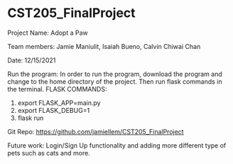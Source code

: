# CST205_FinalProject

Project Name: Adopt a Paw

Team members: Jamie Maniulit, Isaiah Bueno, Calvin Chiwai Chan

Date: 12/15/2021

Run the program: In order to run the program, download the program and change to the home directory of the project. Then
run flask commands in the terminal. 
  FLASK COMMANDS:
  1) export FLASK_APP=main.py
  2) export FLASK_DEBUG=1
  3) flask run

Git Repo: https://github.com/jamiellem/CST205_FinalProject

Future work: Login/Sign Up functionality and adding more different type of
pets such as cats and more. 


